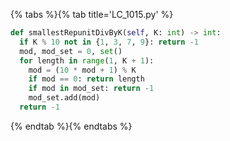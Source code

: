 {% tabs %}{% tab title='LC_1015.py' %}

```py
def smallestRepunitDivByK(self, K: int) -> int:
  if K % 10 not in {1, 3, 7, 9}: return -1
  mod, mod_set = 0, set()
  for length in range(1, K + 1):
    mod = (10 * mod + 1) % K
    if mod == 0: return length
    if mod in mod_set: return -1
    mod_set.add(mod)
  return -1
```

{% endtab %}{% endtabs %}
